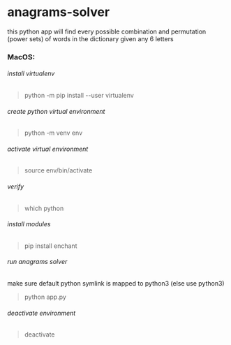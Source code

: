 # anagrams-solver
this python app will find every possible combination and permutation (power sets) of words in the dictionary given any 6 letters

### MacOS:
###### install virtualenv
>python -m pip install --user virtualenv

###### create python virtual environment
>python -m venv env

###### activate virtual environment
>source env/bin/activate

###### verify
>which python

###### install modules
>pip install enchant

###### run anagrams solver
make sure default python symlink is mapped to python3 (else use python3)
>python app.py

###### deactivate environment
>deactivate

